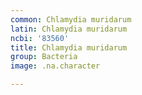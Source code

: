 ```yaml
---
common: Chlamydia muridarum
latin: Chlamydia muridarum
ncbi: '83560'
title: Chlamydia muridarum
group: Bacteria
image: .na.character

---
```

